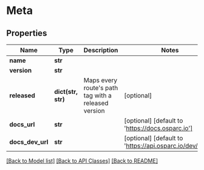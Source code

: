 # Meta

## Properties
| Name             | Type               | Description                                             | Notes                                                    |
| ---------------- | ------------------ | ------------------------------------------------------- | -------------------------------------------------------- |
| **name**         | **str**            |                                                         |
| **version**      | **str**            |                                                         |
| **released**     | **dict(str, str)** | Maps every route&#39;s path tag with a released version | [optional]                                               |
| **docs_url**     | **str**            |                                                         | [optional] [default to 'https://docs.osparc.io']         |
| **docs_dev_url** | **str**            |                                                         | [optional] [default to 'https://api.osparc.io/dev/docs'] |

[[Back to Model list]](../README.md#documentation-for-models) [[Back to API Classes]](../README.md#documentation-for-api-classes) [[Back to README]](../README.md)
